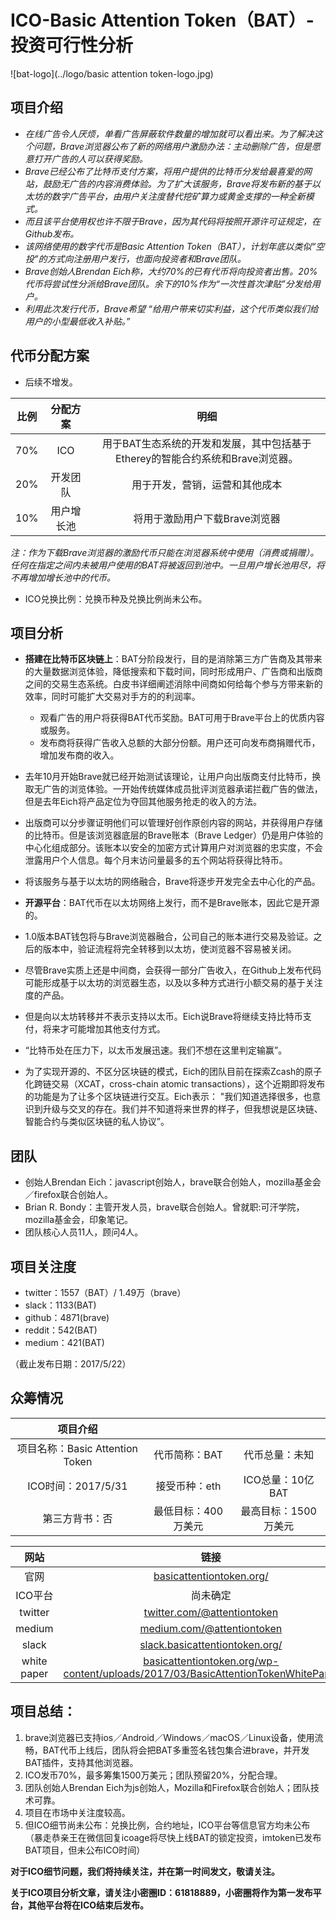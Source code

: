 ICO-Basic Attention Token（BAT）-投资可行性分析
=====

![bat-logo](../logo/basic attention token-logo.jpg)

项目介绍
----
* *在线广告令人厌烦，单看广告屏蔽软件数量的增加就可以看出来。为了解决这个问题，Brave浏览器公布了新的网络用户激励办法：主动删除广告，但是愿意打开广告的人可以获得奖励。*
* *Brave已经公布了比特币支付方案，将用户提供的比特币分发给最喜爱的网站，鼓励无广告的内容消费体验。为了扩大该服务，Brave将发布新的基于以太坊的数字广告平台，由用户关注度替代挖矿算力或黄金支撑的一种全新模式。*
* *而且该平台使用权也许不限于Brave，因为其代码将按照开源许可证规定，在Github发布。*
* *该网络使用的数字代币是Basic Attention Token（BAT），计划年底以类似“空投”的方式向注册用户发行，也面向投资者和Brave团队。*
* *Brave创始人Brendan Eich称，大约70%的已有代币将向投资者出售。20%代币将尝试性分派给Brave团队。余下的10%作为“一次性首次津贴”分发给用户。*
* *利用此次发行代币，Brave希望 “给用户带来切实利益，这个代币类似我们给用户的小型最低收入补贴。”*


代币分配方案
-----
* 后续不增发。 

|比例|分配方案|明细|
|:----:|:------:|:----:|
|70%|ICO|用于BAT生态系统的开发和发展，其中包括基于Etherey的智能合约系统和Brave浏览器。|
|20%|开发团队|用于开发，营销，运营和其他成本|
|10%|用户增长池|将用于激励用户下载Brave浏览器|
*注：作为下载Brave浏览器的激励代币只能在浏览器系统中使用（消费或捐赠）。任何在指定之间内未被用户使用的BAT将被返回到池中。一旦用户增长池用尽，将不再增加增长池中的代币。*

* ICO兑换比例：兑换币种及兑换比例尚未公布。

项目分析
-----

* **搭建在比特币区块链上**：BAT分阶段发行，目的是消除第三方广告商及其带来的大量数据浏览体验，降低搜索和下载时间，同时形成用户、广告商和出版商之间的交易生态系统。白皮书详细阐述消除中间商如何给每个参与方带来新的效率，同时可能扩大交易对手方的的利润率。
  * 观看广告的用户将获得BAT代币奖励。BAT可用于Brave平台上的优质内容或服务。
  * 发布商将获得广告收入总额的大部分份额。用户还可向发布商捐赠代币，增加发布商的收入。
  
* 去年10月开始Brave就已经开始测试该理论，让用户向出版商支付比特币，换取无广告的浏览体验。一开始传统媒体成员批评浏览器承诺拦截广告的做法，但是去年Eich将产品定位为夺回其他服务抢走的收入的方法。
* 出版商可以分步骤证明他们可以管理好创作原创内容的网站，并获得用户存储的比特币。但是该浏览器底层的Brave账本（Brave Ledger）仍是用户体验的中心化组成部分。该账本以安全的加密方式计算用户对浏览器的忠实度，不会泄露用户个人信息。每个月末访问量最多的五个网站将获得比特币。
* 将该服务与基于以太坊的网络融合，Brave将逐步开发完全去中心化的产品。

* **开源平台**：BAT代币在以太坊网络上发行，而不是Brave账本，因此它是开源的。
* 1.0版本BAT钱包将与Brave浏览器融合，公司自己的账本进行交易及验证。之后的版本中，验证流程将完全转移到以太坊，使浏览器不容易被关闭。
* 尽管Brave实质上还是中间商，会获得一部分广告收入，在Github上发布代码可能形成基于以太坊的浏览器生态，以及以多种方式进行小额交易的基于关注度的产品。
* 但是向以太坊转移并不表示支持以太币。Eich说Brave将继续支持比特币支付，将来才可能增加其他支付方式。
* “比特币处在压力下，以太币发展迅速。我们不想在这里判定输赢”。
* 为了实现开源的、不区分区块链的模式，Eich的团队目前在探索Zcash的原子化跨链交易（XCAT，cross-chain atomic transactions），这个近期即将发布的功能是为了让多个区块链进行交互。Eich表示：
"我们知道选择很多，也意识到升级与交叉的存在。我们并不知道将来世界的样子，但我想说是区块链、智能合约与类似区块链的私人协议”。 


团队
-----
* 创始人Brendan Eich：javascript创始人，brave联合创始人，mozilla基金会／firefox联合创始人。
* Brian R. Bondy：主管开发人员，brave联合创始人。曾就职:可汗学院， mozilla基金会，印象笔记。    
* 团队核心人员11人，顾问4人。

项目关注度
-----

* twitter：1557（BAT）/ 1.49万（brave）
* slack：1133(BAT)
* github：4871(brave)
* reddit：542(BAT)
* medium：421(BAT)

（截止发布日期：2017/5/22）


众筹情况
----
|项目介绍|||
|:----:|:------:|:----:|
|项目名称：Basic Attention Token|代币简称：BAT|代币总量：未知|
|ICO时间：2017/5/31|接受币种：eth|ICO总量：10亿 BAT|
|第三方背书：否|最低目标：400万美元|最高目标：1500万美元|


|网站|链接|
|:----:|:------:|
|官网|[basicattentiontoken.org/](http://www.basicattentiontoken.org/)|
|ICO平台|尚未确定|
|twitter|[twitter.com/@attentiontoken](http://www.twitter.com/@attentiontoken)|
|medium|[medium.com/@attentiontoken](http://www.medium.com/@attentiontoken)|
|slack|[slack.basicattentiontoken.org/](http://slack.basicattentiontoken.org)|
|white paper|[basicattentiontoken.org/wp-content/uploads/2017/03/BasicAttentionTokenWhitePaper.pdf](http://basicattentiontoken.org/wp-content/uploads/2017/03/BasicAttentionTokenWhitePaper.pdf)|

项目总结：
------
1. brave浏览器已支持ios／Android／Windows／macOS／Linux设备，使用流畅，BAT代币上线后，团队将会把BAT多重签名钱包集合进brave，并开发BAT插件，支持其他浏览器。
2. ICO发币70%，最多筹集1500万美元；团队预留20%，分配合理。
2. 团队创始人Brendan Eich为js创始人，Mozilla和Firefox联合创始人；团队技术可靠。
4. 项目在市场中关注度较高。
5. 但ICO细节尚未公布：兑换比例，合约地址，ICO平台等信息官方均未公布（暴走恭亲王在微信回复icoage将尽快上线BAT的锁定投资，imtoken已发布BAT项目，但未公布ICO时间）

**对于ICO细节问题，我们将持续关注，并在第一时间发文，敬请关注。**

**关于ICO项目分析文章，请关注小密圈ID：61818889，小密圈将作为第一发布平台，其他平台将在ICO结束后发布。**

